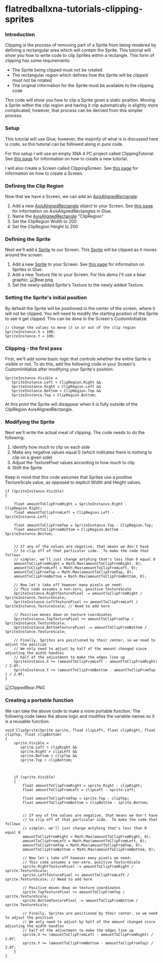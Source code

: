 # flatredballxna-tutorials-clipping-sprites

### Introduction

Clipping is the process of removing part of a Sprite from being rendered by defining a rectangular area which will contain the Sprite. This tutorial will show you how to write code to clip Sprites within a rectangle. This form of clipping has some requirements:

* The Sprite being clipped must not be rotated
* The rectangular region which defines how the Sprite will be clipped must not be rotated
* The original information for the Sprite must be available to the clipping code

This code will show you how to clip a Sprite given a static position. Moving a Sprite within the clip region and having it clip automatically is slightly more complicated; however, that process can be derived from this simpler process.

### Setup

This tutorial will use Glue; however, the majority of what is is discussed here is code, so this tutorial can be followed along in pure code.

For this setup I will use an empty XNA 4 PC project called ClippingTutorial. See [this page](../../../frb/docs/index.php) for information on how to create a new tutorial.

I will also create a Screen called ClippingScreen. See [this page](../../../frb/docs/index.php) for information on how to create a Screen.

### Defining the Clip Region

Now that we have a Screen, we can add an [AxisAlignedRectangle](../../../frb/docs/index.php):

1. Add a new [AxisAlignedRectangle](../../../frb/docs/index.php) object to your Screen. See [this page](../../../frb/docs/index.php) for information on AxisAlignedRectangles in Glue.
2. Name the [AxisAlignedRectangle](../../../frb/docs/index.php) "ClipRegion"
3. Set the ClipRegion Width to 200
4. Set the ClipRegion Height to 200

### Defining the Sprite

Next we'll add a [Sprite](../../../frb/docs/index.php) to our Screen. This [Sprite](../../../frb/docs/index.php) will be clipped as it moves around the screen:

1. Add a new [Sprite](../../../frb/docs/index.php) to your Screen. See [this page](../../../frb/docs/index.php) for information on Sprites in Glue.
2. Add a new Texture file to your Screen. For this demo I'll use a bear graphic: ![Bear.png](../../../media/migrated_media-Bear.png)
3. Set the newly-added Sprite's Texture to the newly added Texture.

### Setting the Sprite's initial position

By default the Sprite will be positioned in the center of the screen, where it will not be clipped. You will need to modify the starting position of the Sprite to see it get clipped. This can be done in the Screen's CustomInitialize:

```
// Change the values to move it in or out of the clip region
SpriteInstance.X = 100;
SpriteInstance.Y = 100;
```

### Clipping - the first pass

First, we'll add some basic logic that controls whether the entire Sprite is visible or not. To do this, add the following code in your Screen's CustomInitialize after modifying your Sprite's position:

```
SpriteInstance.Visible = 
   SpriteInstance.Left < ClipRegion.Right &&
   SpriteInstance.Right > ClipRegion.Left &&
   SpriteInstance.Bottom < ClipRegion.Top &&
   SpriteInstance.Top > ClipRegion.Bottom;
```

At this point the Sprite will disappear when it is fully outside of the ClipRegion AxisAlignedRectangle.

### Modifying the Sprite

Next we'll write the actual meat of clipping. The code needs to do the following:

1. Identify how much to clip on each side
2. Make any negative values equal 0 (which indicates there is nothing to clip on a given side)
3. Adjust the TexturePixel values according to how much to clip
4. Shift the Sprite

Keep in mind that this code assumes that Sprites use a positive TextureScale value, as opposed to explicit Width and Height values.

```
if (SpriteInstance.Visible)
{
    
    float amountToClipFromRight = SpriteInstance.Right - ClipRegion.Right;
    float amountToClipFromLeft = ClipRegion.Left - SpriteInstance.Left;

    float amountToClipFromTop = SpriteInstance.Top - ClipRegion.Top;
    float amountToClipFromBottom = ClipRegion.Bottom - SpriteInstance.Bottom;


    // If any of the values are negative, that means we don't have
    // to clip off of that particular side.  To make the code that follows
    // simpler, we'll just change antyhing that's less than 0 equal 0
    amountToClipFromRight = Math.Max(amountToClipFromRight, 0);
    amountToClipFromLeft = Math.Max(amountToClipFromLeft, 0);
    amountToClipFromTop = Math.Max(amountToClipFromTop, 0);
    amountToClipFromBottom = Math.Max(amountToClipFromBottom, 0);

    // Now let's take off however many pixels we need:
    // This code assumes a non-zero, positive TextureScale
    SpriteInstance.RightTexturePixel -= amountToClipFromRight / SpriteInstance.TextureScale;
    SpriteInstance.LeftTexturePixel += amountToClipFromLeft / SpriteInstance.TextureScale; // Need to add here

    // Positive moves down on texture coordinates
    SpriteInstance.TopTexturePixel += amountToClipFromTop / SpriteInstance.TextureScale;
    SpriteInstance.BottomTexturePixel -= amountToClipFromBottom / SpriteInstance.TextureScale;

    // Finally, Sprites are positioned by their center, so we need to adjust the position
    // We only need to adjust by half of the amount changed since adjusting the width handles
    // half of the adjustment to make the edges line up
    SpriteInstance.X += (amountToClipFromLeft - amountToClipFromRight) / 2.0f;
    SpriteInstance.Y += (amountToClipFromBottom - amountToClipFromTop  ) / 2.0f;
}
```

![ClippedBear.PNG](../../../media/migrated_media-ClippedBear.PNG)

### Creating a portable function

We can take the above code to make a more portable function. The following code takes the above logic and modifies the variable names so it is a reusable function:

```
void ClipSprite(Sprite sprite, float clipLeft, float clipRight, float clipTop, float clipBottom)
{
    sprite.Visible =
       sprite.Left < clipRight &&
       sprite.Right > clipLeft &&
       sprite.Bottom < clipTop &&
       sprite.Top > clipBottom;



    if (sprite.Visible)
    {
        float amountToClipFromRight = sprite.Right - clipRight;
        float amountToClipFromLeft = clipLeft - sprite.Left;

        float amountToClipFromTop = sprite.Top - clipTop;
        float amountToClipFromBottom = clipBottom - sprite.Bottom;


        // If any of the values are negative, that means we don't have
        // to clip off of that particular side.  To make the code that follows
        // simpler, we'll just change antyhing that's less than 0 equal 0
        amountToClipFromRight = Math.Max(amountToClipFromRight, 0);
        amountToClipFromLeft = Math.Max(amountToClipFromLeft, 0);
        amountToClipFromTop = Math.Max(amountToClipFromTop, 0);
        amountToClipFromBottom = Math.Max(amountToClipFromBottom, 0);

        // Now let's take off however many pixels we need:
        // This code assumes a non-zero, positive TextureScale
        sprite.RightTexturePixel -= amountToClipFromRight / sprite.TextureScale;
        sprite.LeftTexturePixel += amountToClipFromLeft / sprite.TextureScale; // Need to add here

        // Positive moves down on texture coordinates
        sprite.TopTexturePixel += amountToClipFromTop / sprite.TextureScale;
        sprite.BottomTexturePixel -= amountToClipFromBottom / sprite.TextureScale;

        // Finally, Sprites are positioned by their center, so we need to adjust the position
        // We only need to adjust by half of the amount changed since adjusting the width handles
        // half of the adjustment to make the edges line up
        sprite.X += (amountToClipFromLeft - amountToClipFromRight) / 2.0f;
        sprite.Y += (amountToClipFromBottom - amountToClipFromTop) / 2.0f;
    }
}
```
